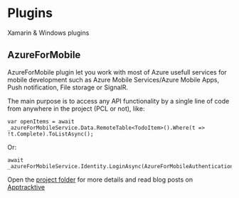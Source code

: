 # Plugins
Xamarin &amp; Windows plugins

## AzureForMobile

AzureForMobile plugin let you work with most of Azure usefull services for mobile development such as Azure Mobile Services/Azure Mobile Apps, Push notification, File storage or SignalR.

The main purpose is to access any API functionality by a single line of code from anywhere in the project (PCL or not), like:

    var openItems = await _azureForMobileService.Data.RemoteTable<TodoItem>().Where(t => !t.Complete).ToListAsync();

Or:

    await _azureForMobileService.Identity.LoginAsync(AzureForMobileAuthenticationProvider.Facebook);

Open the [project folder](https://github.com/Apptracktive/Plugins/tree/master/AzureForMobile) for more details and read blog posts on [Apptracktive](http://www.apptracktive.com)
